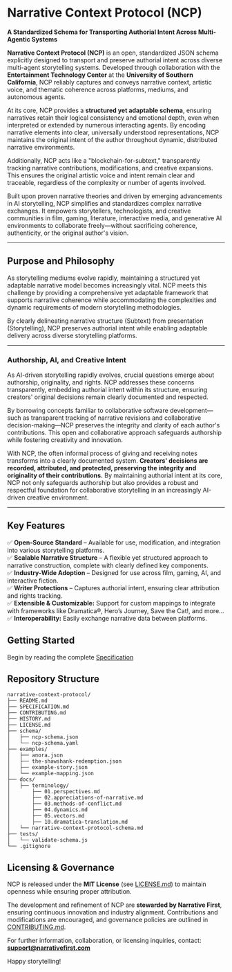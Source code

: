 # Narrative Context Protocol (NCP)

**A Standardized Schema for Transporting Authorial Intent Across Multi-Agentic Systems**

**Narrative Context Protocol (NCP)** is an open, standardized JSON schema explicitly designed to transport and preserve authorial intent across diverse multi-agent storytelling systems. Developed through collaboration with the **Entertainment Technology Center** at the **University of Southern California**, NCP reliably captures and conveys narrative context, artistic voice, and thematic coherence across platforms, mediums, and autonomous agents.

At its core, NCP provides a **structured yet adaptable schema**, ensuring narratives retain their logical consistency and emotional depth, even when interpreted or extended by numerous interacting agents. By encoding narrative elements into clear, universally understood representations, NCP maintains the original intent of the author throughout dynamic, distributed narrative environments.

Additionally, NCP acts like a "blockchain-for-subtext," transparently tracking narrative contributions, modifications, and creative expansions. This ensures the original artistic voice and intent remain clear and traceable, regardless of the complexity or number of agents involved.

Built upon proven narrative theories and driven by emerging advancements in AI storytelling, NCP simplifies and standardizes complex narrative exchanges. It empowers storytellers, technologists, and creative communities in film, gaming, literature, interactive media, and generative AI environments to collaborate freely—without sacrificing coherence, authenticity, or the original author's vision.

---

## Purpose and Philosophy

As storytelling mediums evolve rapidly, maintaining a structured yet adaptable narrative model becomes increasingly vital. NCP meets this challenge by providing a comprehensive yet adaptable framework that supports narrative coherence while accommodating the complexities and dynamic requirements of modern storytelling methodologies.

By clearly delineating narrative structure (Subtext) from presentation (Storytelling), NCP preserves authorial intent while enabling adaptable delivery across diverse storytelling platforms.

---

### Authorship, AI, and Creative Intent

As AI-driven storytelling rapidly evolves, crucial questions emerge about authorship, originality, and rights. NCP addresses these concerns transparently, embedding authorial intent within its structure, ensuring creators' original decisions remain clearly documented and respected.

By borrowing concepts familiar to collaborative software development—such as transparent tracking of narrative revisions and collaborative decision-making—NCP preserves the integrity and clarity of each author's contributions. This open and collaborative approach safeguards authorship while fostering creativity and innovation.

With NCP, the often informal process of giving and receiving notes transforms into a clearly documented system. **Creators' decisions are recorded, attributed, and protected, preserving the integrity and originality of their contributions.** By maintaining authorial intent at its core, NCP not only safeguards authorship but also provides a robust and respectful foundation for collaborative storytelling in an increasingly AI-driven creative environment.

---

## Key Features  
✅ **Open-Source Standard** – Available for use, modification, and integration into various storytelling platforms.  
✅ **Scalable Narrative Structure** – A flexible yet structured approach to narrative construction, complete with clearly defined key components.  
✅ **Industry-Wide Adoption** – Designed for use across film, gaming, AI, and interactive fiction.     
✅ **Writer Protections** – Captures authorial intent, ensuring clear attribution and rights tracking.  
✅ **Extensible & Customizable:** Support for custom mappings to integrate with frameworks like Dramatica®, Hero’s Journey, Save the Cat!, and more...  
✅ **Interoperability:** Easily exchange narrative data between platforms.

## Getting Started

Begin by reading the complete [Specification](/SPECIFICATION.md)

## Repository Structure
```
narrative-context-protocol/
├── README.md
├── SPECIFICATION.md
├── CONTRIBUTING.md
├── HISTORY.md
├── LICENSE.md
├── schema/
│   ├── ncp-schema.json
│   └── ncp-schema.yaml
├── examples/
│   ├── anora.json
│   ├── the-shawshank-redemption.json
│   ├── example-story.json
│   └── example-mapping.json
├── docs/
│   ├── terminology/
│       ├── 01.perspectives.md
│       ├── 02.appreciations-of-narrative.md
│       ├── 03.methods-of-conflict.md
│       ├── 04.dynamics.md
│       ├── 05.vectors.md
│       ├── 10.dramatica-translation.md
│   └── narrative-context-protocol-schema.md
├── tests/
│   └── validate-schema.js
└── .gitignore
```

## Licensing & Governance  

NCP is released under the **MIT License** (see [LICENSE.md](LICENSE.md)) to maintain openness while ensuring proper attribution.  

The development and refinement of NCP are **stewarded by Narrative First**, ensuring continuous innovation and industry alignment. Contributions and modifications are encouraged, and governance policies are outlined in [CONTRIBUTING.md](CONTRIBUTING.md).  

For further information, collaboration, or licensing inquiries, contact: **support@narrativefirst.com**

Happy storytelling!

